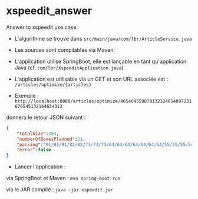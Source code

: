 # xspeedit_answer
Answer to xspeedit use case.

* L'algorithme se trouve dans `src/main/java/com/lbr/ArticleService.java` 

* Les sources sont compilables via Maven.

* L'application utilise SpringBoot, elle est lançable en tant qu'application Java (cf. `com/lbr/XspeeditApplication.java`)

* L'application est utilisable via un GET et son URL associée est : `/articles/optimize/{articles}`

* Exemple : `http://localhost:8080/articles/optimize/465464559879132324654897231676545132164654313`

donnera le retour JSON suivant :

```JSON
{
	"totalSize":204,
	"numberOfBoxesPlanned":21,
	"packing":"91/91/91/82/82/73/73/73/64/64/64/64/64/64/64/55/55/55/541/3331/22",
	"error":false
}
```

* Lancer l'application :

via SpringBoot et Maven :
`mvn spring-boot:run`

via le JAR compilé :
`java -jar xspeedit.jar`
